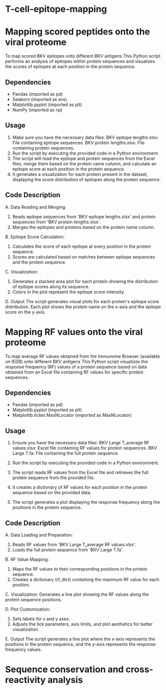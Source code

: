# T-cell-epitope-mapping
# Mapping scored peptides onto the viral proteome
To map scored BKV epitopes onto different BKV antigens
This Python script performs an analysis of epitopes within protein sequences and visualizes the scores of epitopes at each position in the protein sequence.

## Dependencies

- Pandas (imported as pd)
- Seaborn (imported as sns)
- Matplotlib.pyplot (imported as plt)
- NumPy (imported as np)

## Usage
1. Make sure you have the necessary data files:
BKV epitope lengths.xlsx: File containing epitope sequences.
BKV protein lengths.xlsx: File containing protein sequences.
2. Run the script by executing the provided code in a Python environment.
3. The script will read the epitope and protein sequences from the Excel files, merge them based on the protein name column, and calculate an epitope score at each position in the protein sequence.
4. It generates a visualization for each protein present in the dataset, displaying the score distribution of epitopes along the protein sequence.

## Code Description

A. Data Reading and Merging:
  1. Reads epitope sequences from 'BKV epitope lengths.xlsx' and protein sequences from 'BKV protein lengths.xlsx'.
  2. Merges the epitopes and proteins based on the protein name column.

B. Epitope Score Calculation:
  1. Calculates the score of each epitope at every position in the protein sequence.
  2. Scores are calculated based on matches between epitope sequences and the protein sequence.

C. Visualization:
  1. Generates a stacked area plot for each protein showing the distribution of epitope scores along its sequence.
  2. Colors in the plot represent the epitope score intensity.

D. Output
  The script generates visual plots for each protein's epitope score distribution. Each plot shows the protein name on the x-axis and the epitope score on the y-axis.

# Mapping RF values onto the viral proteome
To map average RF values obtained from the Immunome Browser (available on IEDB) onto different BKV antigens
This Python script visualizes the response frequency (RF) values of a protein sequence based on data obtained from an Excel file containing RF values for specific protein sequences.

## Dependencies

- Pandas (imported as pd)
- Matplotlib.pyplot (imported as plt)
- Matplotlib.ticker.MaxNLocator (imported as MaxNLocator)

## Usage

1. Ensure you have the necessary data files:
BKV Large T_average RF values.xlsx: Excel file containing RF values for protein sequences.
BKV Large T.fa: File containing the full protein sequence.

2. Run the script by executing the provided code in a Python environment.
3. The script reads RF values from the Excel file and retrieves the full protein sequence from the provided file.
4. It creates a dictionary of RF values for each position in the protein sequence based on the provided data.
5. The script generates a plot displaying the response frequency along the positions in the protein sequence.

## Code Description

A. Data Loading and Preparation:
  1. Reads RF values from 'BKV Large T_average RF values.xlsx'.
  2. Loads the full protein sequence from 'BKV Large T.fa'.

B. RF Value Mapping:
  1. Maps the RF values to their corresponding positions in the protein sequence.
  2. Creates a dictionary (rf_dict) containing the maximum RF value for each position.

C. Visualization:
  Generates a line plot showing the RF values along the protein sequence positions.

D. Plot Customization:
  1. Sets labels for x and y axes.
  2. Adjusts the tick parameters, axis limits, and plot aesthetics for better visualization.

E. Output
  The script generates a line plot where the x-axis represents the positions in the protein sequence, and the y-axis represents the response frequency values.

# Sequence conservation and cross-reactivity analysis
